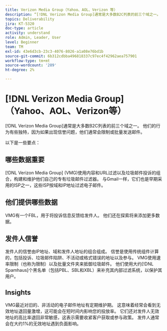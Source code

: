 ```yaml
---
title: Verizon Media Group（Yahoo、AOL、Verizon 等）
description: “[!DNL Verizon Media Group]通常是大多数B2C列表的前三个域之一。 他们的行为有些独特，因为如果出现信誉问题，他们通常会限制或发送大量邮件。”
topics: Deliverability
jira: KT-5320
doc-type: article
activity: understand
role: Admin, Leader, User
level: Beginner
team: TM
exl-id: 43e6d3cb-23c3-4076-8026-a1a08e76bd1b
source-git-commit: 6b312cdbba496818337c97ec4f42962aea757901
workflow-type: tm+mt
source-wordcount: '289'
ht-degree: 2%

---
```


# [!DNL Verizon Media Group]（Yahoo、AOL、Verizon等）

[!DNL Verizon Media Group]通常是大多数B2C列表的前三个域之一。 他们的行为有些独特，因为如果出现信誉问题，他们通常会限制或批量发送邮件。

以下是一些要点：

## 哪些数据重要

[!DNL Verizon Media Group] (VMG)使用内容和URL过滤以及垃圾邮件投诉的组合，构建和维护他们自己的专有垃圾邮件过滤器。 与Gmail一样，它们也是早期采用的ISP之一，这些ISP按域和IP地址过滤电子邮件。

## 他们提供哪些数据

VMG有一个FBL，用于将投诉信息反馈给发件人。 他们还在探索将来添加更多数据。

## 发件人信誉

发件人的信誉由IP地址、域和发件人地址的组合组成。 信誉是使用传统组件计算的，包括投诉、垃圾邮件陷阱、不活动或格式错误的地址以及参与。 VMG使用速率限制（也称为限制）以及批量文件夹来抵御垃圾邮件。 他们使用大约[!DNL Spamhaus]个黑名单（包括PBL、SBL和XBL）来补充其内部过滤系统，以保护其用户。

## Insights

VMG最近对旧的、非活动的电子邮件地址有定期维护期。 这意味着经常会看到无效地址退回量激增，这可能会在短时间内影响您的投放率。 它们还对发件人无效地址的高比率退回非常敏感，这表示需要收紧客户获取或参与政策。 发件人通常会在大约1%的无效地址遇到负面影响。
